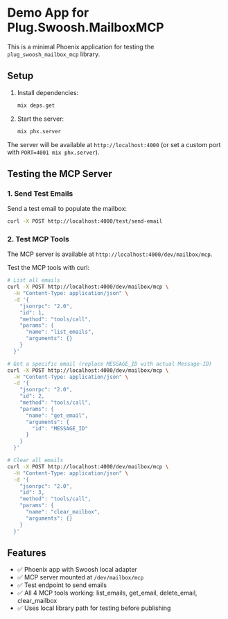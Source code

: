 # Demo App for Plug.Swoosh.MailboxMCP

This is a minimal Phoenix application for testing the `plug_swoosh_mailbox_mcp` library.

## Setup

1. Install dependencies:
   ```bash
   mix deps.get
   ```

2. Start the server:
   ```bash
   mix phx.server
   ```

The server will be available at `http://localhost:4000` (or set a custom port with `PORT=4001 mix phx.server`).

## Testing the MCP Server

### 1. Send Test Emails

Send a test email to populate the mailbox:

```bash
curl -X POST http://localhost:4000/test/send-email
```

### 2. Test MCP Tools

The MCP server is available at `http://localhost:4000/dev/mailbox/mcp`.

Test the MCP tools with curl:

```bash
# List all emails
curl -X POST http://localhost:4000/dev/mailbox/mcp \
  -H "Content-Type: application/json" \
  -d '{
    "jsonrpc": "2.0",
    "id": 1,
    "method": "tools/call",
    "params": {
      "name": "list_emails",
      "arguments": {}
    }
  }'

# Get a specific email (replace MESSAGE_ID with actual Message-ID)
curl -X POST http://localhost:4000/dev/mailbox/mcp \
  -H "Content-Type: application/json" \
  -d '{
    "jsonrpc": "2.0",
    "id": 2,
    "method": "tools/call",
    "params": {
      "name": "get_email",
      "arguments": {
        "id": "MESSAGE_ID"
      }
    }
  }'

# Clear all emails
curl -X POST http://localhost:4000/dev/mailbox/mcp \
  -H "Content-Type: application/json" \
  -d '{
    "jsonrpc": "2.0",
    "id": 3,
    "method": "tools/call",
    "params": {
      "name": "clear_mailbox",
      "arguments": {}
    }
  }'
```

## Features

- ✅ Phoenix app with Swoosh local adapter
- ✅ MCP server mounted at `/dev/mailbox/mcp`
- ✅ Test endpoint to send emails
- ✅ All 4 MCP tools working: list_emails, get_email, delete_email, clear_mailbox
- ✅ Uses local library path for testing before publishing
